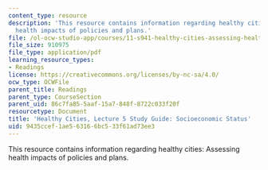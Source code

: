 ```yaml
---
content_type: resource
description: 'This resource contains information regarding healthy cities: Assessing
  health impacts of policies and plans.'
file: /ol-ocw-studio-app/courses/11-s941-healthy-cities-assessing-health-impacts-of-policies-and-plans-spring-2016/9435ccef1ae563166bc533f61ad73ee3_MIT11_S941S16_Class5Guide.pdf
file_size: 910975
file_type: application/pdf
learning_resource_types:
- Readings
license: https://creativecommons.org/licenses/by-nc-sa/4.0/
ocw_type: OCWFile
parent_title: Readings
parent_type: CourseSection
parent_uid: 86c7fa85-5aaf-15a7-848f-8722c033f20f
resourcetype: Document
title: 'Healthy Cities, Lecture 5 Study Guide: Socioeconomic Status'
uid: 9435ccef-1ae5-6316-6bc5-33f61ad73ee3
---
```

This resource contains information regarding healthy cities: Assessing health impacts of policies and plans.